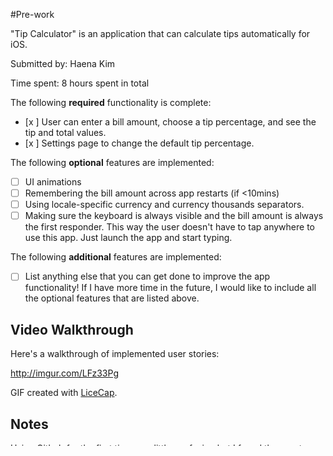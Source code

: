 #Pre-work 

"Tip Calculator" is an application that can calculate tips automatically for iOS.

Submitted by: Haena Kim

Time spent: 8 hours spent in total

The following **required** functionality is complete:

* [x ] User can enter a bill amount, choose a tip percentage, and see the tip and total values.
* [x ] Settings page to change the default tip percentage.

The following **optional** features are implemented:
* [ ] UI animations
* [ ] Remembering the bill amount across app restarts (if <10mins)
* [ ] Using locale-specific currency and currency thousands separators.
* [ ] Making sure the keyboard is always visible and the bill amount is always the first responder. This way the user doesn't have to tap anywhere to use this app. Just launch the app and start typing.

The following **additional** features are implemented:

- [ ] List anything else that you can get done to improve the app functionality!
If I have more time in the future, I would like to include all the optional features that are listed above. 

## Video Walkthrough 

Here's a walkthrough of implemented user stories:

http://imgur.com/LFz33Pg

GIF created with [LiceCap](http://www.cockos.com/licecap/).

## Notes

Using Github for the first time was little confusing but I found the way to upload the requirements. I am more familiar with using Github after this assignment.

## License

    Copyright [2016] [Haena Kim]

    Licensed under the Apache License, Version 2.0 (the "License");
    you may not use this file except in compliance with the License.
    You may obtain a copy of the License at

        http://www.apache.org/licenses/LICENSE-2.0

    Unless required by applicable law or agreed to in writing, software
    distributed under the License is distributed on an "AS IS" BASIS,
    WITHOUT WARRANTIES OR CONDITIONS OF ANY KIND, either express or implied.
    See the License for the specific language governing permissions and
    limitations under the License.
